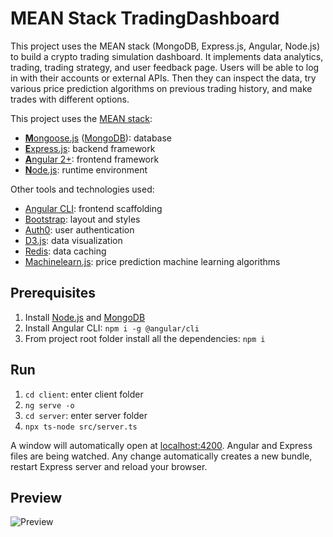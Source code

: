 # MEAN Stack TradingDashboard

This project uses the MEAN stack (MongoDB, Express.js, Angular, Node.js) to build a crypto trading simulation dashboard. It implements data analytics, trading, trading strategy, and user feedback page. Users will be able to log in with their accounts or external APIs. Then they can inspect the data, try various price prediction algorithms on previous trading history, and make trades with different options. 

This project uses the [MEAN stack](https://en.wikipedia.org/wiki/MEAN_(software_bundle)):
* [**M**ongoose.js](http://www.mongoosejs.com) ([MongoDB](https://www.mongodb.com)): database
* [**E**xpress.js](http://expressjs.com): backend framework
* [**A**ngular 2+](https://angular.io): frontend framework
* [**N**ode.js](https://nodejs.org): runtime environment

Other tools and technologies used:
* [Angular CLI](https://cli.angular.io): frontend scaffolding
* [Bootstrap](http://www.getbootstrap.com): layout and styles
* [Auth0](https://github.com/auth0/auth0-angular): user authentication
* [D3.js](https://d3js.org/): data visualization 
* [Redis](https://redis.io/): data caching
* [Machinelearn.js](https://github.com/machinelearnjs/machinelearnjs): price prediction machine learning algorithms

## Prerequisites
1. Install [Node.js](https://nodejs.org) and [MongoDB](https://www.mongodb.com)
2. Install Angular CLI: `npm i -g @angular/cli`
3. From project root folder install all the dependencies: `npm i`

## Run
1. `cd client`: enter client folder 
2. `ng serve -o`
3. `cd server`: enter server folder
4. `npx ts-node src/server.ts`

A window will automatically open at [localhost:4200](http://localhost:4200). Angular and Express files are being watched. Any change automatically creates a new bundle, restart Express server and reload your browser.

## Preview
![Preview](https://drive.google.com/file/d/1-s_-Fa8SZb8R3UiPoHIFnGZihB7Hg5gf/view?usp=sharing "Preview")
